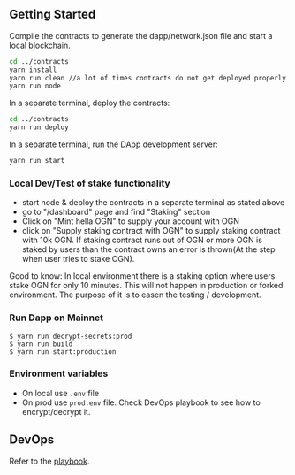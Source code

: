 ## Getting Started

Compile the contracts to generate the dapp/network.json file and start a local blockchain.
```bash
cd ../contracts
yarn install
yarn run clean //a lot of times contracts do not get deployed properly without this
yarn run node
```

In a separate terminal, deploy the contracts: 
```bash
cd ../contracts
yarn run deploy
```

In a separate terminal, run the DApp development server:

```bash
yarn run start
```

### Local Dev/Test of stake functionality
- start node & deploy the contracts in a separate terminal as stated above
- go to "/dashboard" page and find "Staking" section
- Click on "Mint hella OGN" to supply your account with OGN
- click on "Supply staking contract with OGN" to supply staking contract with 10k OGN. If staking contract runs out of OGN or more OGN is staked by users than the contract owns an error is thrown(At the step when user tries to stake OGN).

Good to know: In local environment there is a staking option where users stake OGN for only 10 minutes. This will not happen in production or forked environment. The purpose of it is to easen the testing / development.

### Run Dapp on Mainnet
```
$ yarn run decrypt-secrets:prod
$ yarn run build
$ yarn run start:production
```

### Environment variables
- On local use `.env` file
- On prod use `prod.env` file. Check DevOps playbook to see how to encrypt/decrypt it.

## DevOps
Refer to the [playbook](https://docs.google.com/document/d/1sWLL0gAfm8A2CQ_HRPoExbF-jDIgu7F1uo61cW-lLWU/edit#heading=h.brahy16zdtg1).